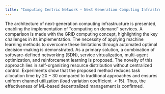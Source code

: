 ```yaml
---
title: "Computing Centric Network — Next Generation Computing Infrastructure"
---
```

The architecture of next-generation computing infrastructure is presented, enabling the implementation of "computing on demand" services. 
A comparison is made with the GRID computing concept, highlighting the key challenges in its implementation. 
The necessity of applying machine learning methods to overcome these limitations through automated optimal decision-making is demonstrated. 
As a primary solution, a combination of software-defined networking (SDN), service virtualization, multi-agent optimization, and reinforcement learning is proposed. 
The novelty of this approach lies in self-organizing resource distribution without centralized control. 
Experiments show that the proposed method reduces task allocation time by $20-30%$ compared to traditional approaches and ensures uniform channel utilization (load variation coefficient $< 15%$). 
Thus, the effectiveness of ML-based decentralized management is confirmed.
